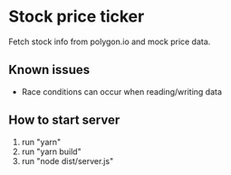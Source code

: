 # Stock price ticker

Fetch stock info from polygon.io and mock price data.

## Known issues

- Race conditions can occur when reading/writing data

## How to start server

1. run "yarn"
2. run "yarn build"
3. run "node dist/server.js"
